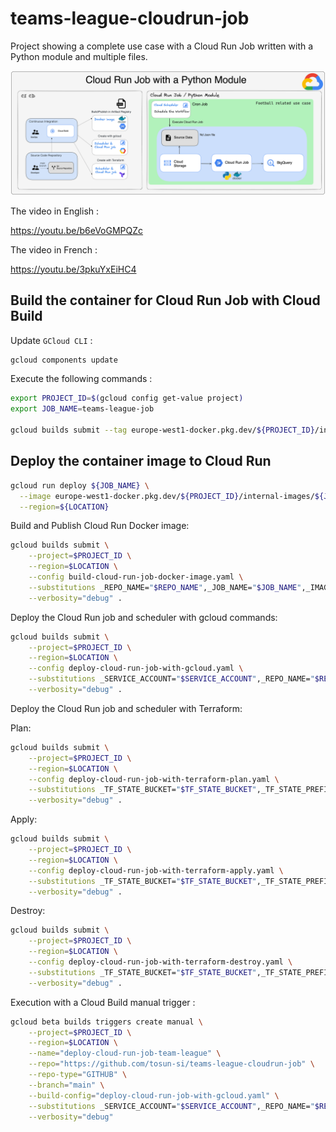 # teams-league-cloudrun-job

Project showing a complete use case with a Cloud Run Job written with a Python module and multiple files.

![cloud_run_job_python_module.png](diagram%2Fcloud_run_job_python_module.png)

The video in English :

https://youtu.be/b6eVoGMPQZc

The video in French :

https://youtu.be/3pkuYxEiHC4

## Build the container for Cloud Run Job with Cloud Build

Update `GCloud CLI` :

```bash
gcloud components update
```

Execute the following commands :

```bash
export PROJECT_ID=$(gcloud config get-value project)
export JOB_NAME=teams-league-job

gcloud builds submit --tag europe-west1-docker.pkg.dev/${PROJECT_ID}/internal-images/${JOB_NAME}:latest ./team_league/job
```

## Deploy the container image to Cloud Run

```bash
gcloud run deploy ${JOB_NAME} \
  --image europe-west1-docker.pkg.dev/${PROJECT_ID}/internal-images/${JOB_NAME}:latest \
  --region=${LOCATION}
```

Build and Publish Cloud Run Docker image:

```bash
gcloud builds submit \
    --project=$PROJECT_ID \
    --region=$LOCATION \
    --config build-cloud-run-job-docker-image.yaml \
    --substitutions _REPO_NAME="$REPO_NAME",_JOB_NAME="$JOB_NAME",_IMAGE_TAG="$IMAGE_TAG" \
    --verbosity="debug" .
```

Deploy the Cloud Run job and scheduler with gcloud commands:

```bash
gcloud builds submit \
    --project=$PROJECT_ID \
    --region=$LOCATION \
    --config deploy-cloud-run-job-with-gcloud.yaml \
    --substitutions _SERVICE_ACCOUNT="$SERVICE_ACCOUNT",_REPO_NAME="$REPO_NAME",_JOB_NAME="$JOB_NAME",_IMAGE_TAG="$IMAGE_TAG",_OUTPUT_DATASET="$OUTPUT_DATASET",_OUTPUT_TABLE="$OUTPUT_TABLE",_INPUT_BUCKET="$INPUT_BUCKET",_INPUT_OBJECT="$INPUT_OBJECT",_SCHEDULER_NAME="$SCHEDULER_NAME",_SCHEDULER_CRON="$SCHEDULER_CRON" \
    --verbosity="debug" .
```

Deploy the Cloud Run job and scheduler with Terraform:

Plan:

```bash
gcloud builds submit \
    --project=$PROJECT_ID \
    --region=$LOCATION \
    --config deploy-cloud-run-job-with-terraform-plan.yaml \
    --substitutions _TF_STATE_BUCKET="$TF_STATE_BUCKET",_TF_STATE_PREFIX="$TF_STATE_PREFIX",_SERVICE_ACCOUNT="$SERVICE_ACCOUNT",_REPO_NAME="$REPO_NAME",_JOB_NAME="$JOB_NAME",_IMAGE_TAG="$IMAGE_TAG",_OUTPUT_DATASET="$OUTPUT_DATASET",_OUTPUT_TABLE="$OUTPUT_TABLE",_INPUT_BUCKET="$INPUT_BUCKET",_INPUT_OBJECT="$INPUT_OBJECT",_SCHEDULER_NAME="$SCHEDULER_NAME",_SCHEDULER_CRON="$SCHEDULER_CRON" \
    --verbosity="debug" .
```

Apply:

```bash
gcloud builds submit \
    --project=$PROJECT_ID \
    --region=$LOCATION \
    --config deploy-cloud-run-job-with-terraform-apply.yaml \
    --substitutions _TF_STATE_BUCKET="$TF_STATE_BUCKET",_TF_STATE_PREFIX="$TF_STATE_PREFIX",_SERVICE_ACCOUNT="$SERVICE_ACCOUNT",_REPO_NAME="$REPO_NAME",_JOB_NAME="$JOB_NAME",_IMAGE_TAG="$IMAGE_TAG",_OUTPUT_DATASET="$OUTPUT_DATASET",_OUTPUT_TABLE="$OUTPUT_TABLE",_INPUT_BUCKET="$INPUT_BUCKET",_INPUT_OBJECT="$INPUT_OBJECT",_SCHEDULER_NAME="$SCHEDULER_NAME",_SCHEDULER_CRON="$SCHEDULER_CRON" \
    --verbosity="debug" .
```

Destroy:

```bash
gcloud builds submit \
    --project=$PROJECT_ID \
    --region=$LOCATION \
    --config deploy-cloud-run-job-with-terraform-destroy.yaml \
    --substitutions _TF_STATE_BUCKET="$TF_STATE_BUCKET",_TF_STATE_PREFIX="$TF_STATE_PREFIX",_SERVICE_ACCOUNT="$SERVICE_ACCOUNT",_REPO_NAME="$REPO_NAME",_JOB_NAME="$JOB_NAME",_IMAGE_TAG="$IMAGE_TAG",_OUTPUT_DATASET="$OUTPUT_DATASET",_OUTPUT_TABLE="$OUTPUT_TABLE",_INPUT_BUCKET="$INPUT_BUCKET",_INPUT_OBJECT="$INPUT_OBJECT",_SCHEDULER_NAME="$SCHEDULER_NAME",_SCHEDULER_CRON="$SCHEDULER_CRON" \
    --verbosity="debug" .
```

Execution with a Cloud Build manual trigger :

```bash
gcloud beta builds triggers create manual \
    --project=$PROJECT_ID \
    --region=$LOCATION \
    --name="deploy-cloud-run-job-team-league" \
    --repo="https://github.com/tosun-si/teams-league-cloudrun-job" \
    --repo-type="GITHUB" \
    --branch="main" \
    --build-config="deploy-cloud-run-job-with-gcloud.yaml" \
    --substitutions _SERVICE_ACCOUNT="$SERVICE_ACCOUNT",_REPO_NAME="$REPO_NAME",_JOB_NAME="$JOB_NAME",_IMAGE_TAG="$IMAGE_TAG",_OUTPUT_DATASET="$OUTPUT_DATASET",_OUTPUT_TABLE="$OUTPUT_TABLE",_INPUT_BUCKET="$INPUT_BUCKET",_INPUT_OBJECT="$INPUT_OBJECT" \
    --verbosity="debug"
```